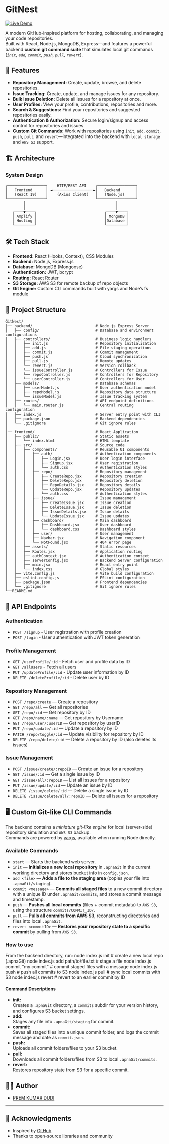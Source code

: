 # GitNest

[![Live Demo](https://img.shields.io/badge/Live-Demo-success)](https://main.dq1ol2kvxe1w3.amplifyapp.com/)

A modern GitHub-inspired platform for hosting, collaborating, and managing your code repositories.  
Built with React, Node.js, MongoDB, Express—and features a powerful backend **custom git command suite** that simulates local git commands (_`init`, `add`, `commit`, `push`, `pull`, `revert`_).

## 🚀 Features

- **Repository Management:** Create, update, browse, and delete repositories.
- **Issue Tracking:** Create, update, and manage issues for any repository.
- **Bulk Issue Deletion:** Delete all issues for a repository at once.
- **User Profiles:** View your profile, contributions, repositories and more.
- **Search & Suggestions:** Find your repositories and suggested repositories easily.
- **Authentication & Authorization:** Secure login/signup and access control for repositories and issues.
- **Custom Git Commands:** Work with repositories using `init`, `add`, `commit`, `push`, `pull`, and `revert`—integrated into the backend with
  `local storage` and `AWS S3` support.

## 🏗️ Architecture

### System Design

```
┌─────────────────┐    HTTP/REST API    ┌─────────────────┐
│   Frontend      │ ◄──────────────────►│   Backend       │
│   (React 19)    │    (Axios Client)   │   (Node.js)     │
└─────────────────┘                     └─────────────────┘
        │                                        │
        │                                        │
   ┌────▼────┐                              ┌────▼────┐
   │ Amplify │                              │ MongoDB │
   │ Hosting │                              │Database │
   └─────────┘                              └─────────┘
```

## 🛠️ Tech Stack

- **Frontend:** React (Hooks, Context), CSS Modules
- **Backend:** Node.js, Express.js
- **Database:** MongoDB (Mongoose)
- **Authentication:** JWT, bcrypt
- **Routing:** React Router
- **S3 Storage:** AWS S3 for remote backup of repo objects
- **Git Engine:** Custom CLI commands built with yargs and Node’s fs module

## 📁 Project Structure

```
GitNest/
├── backend/                            # Node.js Express Server
│   ├── config/                         # Database and environment configurations
│   ├── controllers/                    # Business logic handlers
│   │   ├── init.js                     # Repository initialization
│   │   ├── add.js                      # File staging operations
│   │   ├── commit.js                   # Commit management
│   │   ├── push.js                     # Cloud synchronization
│   │   ├── pull.js                     # Remote updates
│   │   └── revert.js                   # Version rollback
│   │   └── issueController.js          # Controllers for Issue
│   │   └── repoController.js           # Controllers for Repository
│   │   └── userController.js           # Controllers for User
│   ├── models/                         # Database schemas
│   │   ├── userModel.js                # User authentication model
│   │   ├── repoModel.js                # Repository data structure
│   │   └── issueModel.js               # Issue tracking system
│   ├── routes/                         # API endpoint definitions
│   │   └── main.router.js              # Central routing configuration
│   ├── index.js                        # Server entry point with CLI
│   ├── package.json                    # Backend dependencies
│   └── .gitignore                      # Git ignore rules
│
│── frontend/                           # React Application
│   ├── public/                         # Static assets
│   │   └── index.html                  # HTML template
│   ├── src/                            # Source code
│   │   ├── components/                 # Reusable UI components
│   │   │   ├── auth/                   # Authentication components
│   │   │   │   ├── Login.jsx           # User login interface
│   │   │   │   ├── Signup.jsx          # User registration
│   │   │   │   └── auth.css            # Authentication styles
│   │   │   ├── repo/                   # Repository management
│   │   │   │   ├── CreateRepo.jsx      # Repository creation
│   │   │   │   ├── DeleteRepo.jsx      # Repository deletion
│   │   │   │   ├── RepoDetails.jsx     # Repository details
│   │   │   │   └── UpdateRepo.jsx      # Repository updates
│   │   │   │   └── auth.css            # Authentication styles
│   │   │   ├── issue/                  # Issue management
│   │   │   │   ├── CreateIssue.jsx     # Issue creation
│   │   │   │   ├── DeleteIssue.jsx     # Issue deletion
│   │   │   │   ├── IssueDetails.jsx    # Issue details
│   │   │   │   └── UpdateIssue.jsx     # Issue updates
│   │   │   ├── dashboard/              # Main dashboard
│   │   │   │   ├── Dashboard.jsx       # User dashboard
│   │   │   │   └── dashboard.css       # Dashboard styles
│   │   │   ├── user/                   # User management
│   │   │   ├── Navbar.jsx              # Navigation component
│   │   │   └── NotFound.jsx            # 404 error page
│   │   ├── assets/                     # Static resources
│   │   ├── Routes.jsx                  # Application routing
│   │   ├── authContext.jsx             # Authentication context
│   │   ├── serverConfig.jsx            # Backend Server configuration
│   │   ├── main.jsx                    # React entry point
│   │   └── index.css                   # Global styles
│   ├── vite.config.js                  # Vite build configuration
│   ├── eslint.config.js                # ESLint configuration
│   ├── package.json                    # Frontend dependencies
│   └── .gitignore                      # Git ignore rules
└──README.md
```

## 📄 API Endpoints

### Authentication

- `POST /signup` - User registration with profile creation
- `POST /login` - User authentication with JWT token generation

### Profile Management

- `GET /userProfile/:id` - Fetch user and profile data by ID
- `GET /allUsers` - Fetch all users
- `PUT /updateProfile/:id` - Update user information by ID
- `DELETE /deleteProfile/:id` - Delete user by ID

### Repository Management

- `POST /repo/create` — Create a repository
- `GET /repo/all` — Get all repositories
- `GET /repo/:id` — Get repository by ID
- `GET /repo/name/:name` — Get repository by Username
- `GET /repo/user/:userID` — Get repository by userID
- `PUT /repo/update/:id` — Update a repository by ID
- `PATCH /repo/toggle/:id` — Update visibility for repository by ID
- `DELETE /repo/delete/:id` — Delete a repository by ID (also deletes its issues)

### Issue Management

- `POST /issue/create/:repoID` — Create an issue for a repository
- `GET /issue/:id` — Get a single issue by ID
- `GET /issue/all/:repoID` — List all issues for a repository
- `PUT /issue/update/:id` — Update an issue by ID
- `DELETE /issue/delete/:id` — Delete a single issue by ID
- `DELETE /issue/delete/all/:repoID` — Delete all issues for a repository

## 🖥 Custom Git-like CLI Commands

The backend contains a _miniature git-like engine_ for local (server-side) repository simulation and `AWS S3` backup.  
Commands are powered by [yargs](https://github.com/yargs/yargs), available when running Node directly.

### **Available Commands**

- `start` — Starts the backend web server.
- `init` — **Initializes a new local repository** in `.apnaGit` in the current working directory and stores bucket info in `config.json`.
- `add <file>` — **Adds a file to the staging area** (copies your file into `.apnaGit/staging`).
- `commit <message>` — **Commits all staged files** to a new commit directory with a unique ID under `.apnaGit/commits`, and stores a commit message and timestamp.
- `push` — **Pushes all local commits** (files + commit metadata) to `AWS S3`, using the structure `commits/COMMIT_ID/`.
- `pull` — **Pulls all commits from AWS S3**, reconstructing directories and files into local `.apnaGit`.
- `revert <commitID>` — **Restores your repository state to a specific commit** by pulling from `AWS S3`.

### **How to use**

From the backend directory, run:
node index.js init # create a new local repo (.apnaGit)
node index.js add path/to/file.txt # stage a file
node index.js commit "my commit" # commit staged files with a message
node index.js push # push all commits to S3
node index.js pull # sync local commits with S3
node index.js revert <commitID> # revert to an earlier commit by ID

#### **Command Descriptions**

- **init:**  
  Creates a `.apnaGit` directory, a `commits` subdir for your version history, and configures S3 bucket settings.
- **add:**  
  Stages any file into `.apnaGit/staging` for commit.
- **commit:**  
  Saves all staged files into a unique commit folder, and logs the commit message and date as `commit.json`.
- **push:**  
  Uploads all commit folders/files to your S3 bucket.
- **pull:**  
  Downloads all commit folders/files from S3 to local `.apnaGit/commits`.
- **revert:**  
  Restores repository state from S3 for a specific commit.

## 👩‍💻 Author

- [PREM KUMAR DUDI](https://github.com/PREMKUMARDUDI)

---

## 🙏 Acknowledgments

- Inspired by [GitHub](https://github.com)
- Thanks to open-source libraries and community
